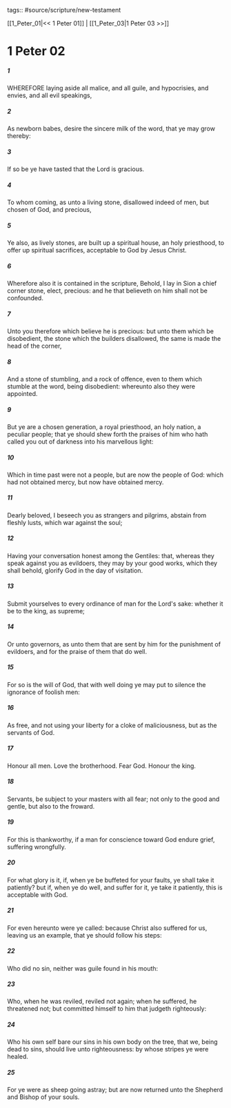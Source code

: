tags:: #source/scripture/new-testament

[[1_Peter_01|<< 1 Peter 01]] | [[1_Peter_03|1 Peter 03 >>]]

# 1 Peter 02

##### 1

WHEREFORE laying aside all malice, and all guile, and hypocrisies, and envies, and all evil speakings,

##### 2

As newborn babes, desire the sincere milk of the word, that ye may grow thereby:

##### 3

If so be ye have tasted that the Lord is gracious.

##### 4

To whom coming, as unto a living stone, disallowed indeed of men, but chosen of God, and precious,

##### 5

Ye also, as lively stones, are built up a spiritual house, an holy priesthood, to offer up spiritual sacrifices, acceptable to God by Jesus Christ.

##### 6

Wherefore also it is contained in the scripture, Behold, I lay in Sion a chief corner stone, elect, precious: and he that believeth on him shall not be confounded.

##### 7

Unto you therefore which believe he is precious: but unto them which be disobedient, the stone which the builders disallowed, the same is made the head of the corner,

##### 8

And a stone of stumbling, and a rock of offence, even to them which stumble at the word, being disobedient: whereunto also they were appointed.

##### 9

But ye are a chosen generation, a royal priesthood, an holy nation, a peculiar people; that ye should shew forth the praises of him who hath called you out of darkness into his marvellous light:

##### 10

Which in time past were not a people, but are now the people of God: which had not obtained mercy, but now have obtained mercy.

##### 11

Dearly beloved, I beseech you as strangers and pilgrims, abstain from fleshly lusts, which war against the soul;

##### 12

Having your conversation honest among the Gentiles: that, whereas they speak against you as evildoers, they may by your good works, which they shall behold, glorify God in the day of visitation.

##### 13

Submit yourselves to every ordinance of man for the Lord's sake: whether it be to the king, as supreme;

##### 14

Or unto governors, as unto them that are sent by him for the punishment of evildoers, and for the praise of them that do well.

##### 15

For so is the will of God, that with well doing ye may put to silence the ignorance of foolish men:

##### 16

As free, and not using your liberty for a cloke of maliciousness, but as the servants of God.

##### 17

Honour all men. Love the brotherhood. Fear God. Honour the king.

##### 18

Servants, be subject to your masters with all fear; not only to the good and gentle, but also to the froward.

##### 19

For this is thankworthy, if a man for conscience toward God endure grief, suffering wrongfully.

##### 20

For what glory is it, if, when ye be buffeted for your faults, ye shall take it patiently? but if, when ye do well, and suffer for it, ye take it patiently, this is acceptable with God.

##### 21

For even hereunto were ye called: because Christ also suffered for us, leaving us an example, that ye should follow his steps:

##### 22

Who did no sin, neither was guile found in his mouth:

##### 23

Who, when he was reviled, reviled not again; when he suffered, he threatened not; but committed himself to him that judgeth righteously:

##### 24

Who his own self bare our sins in his own body on the tree, that we, being dead to sins, should live unto righteousness: by whose stripes ye were healed.

##### 25

For ye were as sheep going astray; but are now returned unto the Shepherd and Bishop of your souls.
